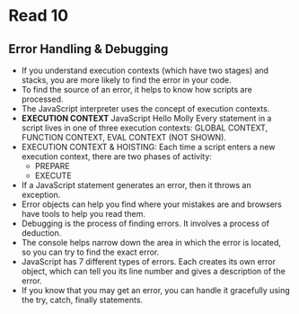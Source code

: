 # Read 10

## Error Handling & Debugging
* If you understand execution contexts (which have two stages) and stacks, you are more likely to find the error in your code.
* To find the source of an error, it helps to know how scripts are processed.
* The JavaScript interpreter uses the concept of execution contexts.
* **EXECUTION CONTEXT**  JavaScript Hello Molly Every statement in a script lives in one of three execution contexts: GLOBAL CONTEXT, FUNCTION CONTEXT, EVAL CONTEXT (NOT SHOWN).
* EXECUTION CONTEXT & HOISTING: Each time a script enters a new execution context, there are two phases
of activity:
  - PREPARE
  - EXECUTE
* If a JavaScript statement generates an error, then it throws an exception.
* Error objects can help you find where your mistakes are and browsers have tools to help you read them.
* Debugging is the process of finding errors. It involves a process of deduction.
* The console helps narrow down the area in which the error is located, so you can try to find the exact error.
* JavaScript has 7 different types of errors. Each creates its own error object, which can tell you its line number and gives a description of the error.
* If you know that you may get an error, you can handle it gracefully using the try, catch, finally statements. 
